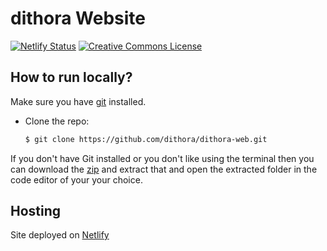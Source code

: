 # dithora Website 
<!-- Markdown snippet -->
[![Netlify Status](https://api.netlify.com/api/v1/badges/beeb7e86-4485-4381-8529-6b2a92df5dd7/deploy-status)](https://app.netlify.com/sites/darksoul/deploys)
<a rel="license" href="http://creativecommons.org/licenses/by-nd/4.0/"><img alt="Creative Commons License" style="border-width:0" src="https://i.creativecommons.org/l/by-nd/4.0/80x15.png"/></a>

## How to run locally?

Make sure you have [git](https://git-scm.com/) installed.

- Clone the repo:

  ```bash
  $ git clone https://github.com/dithora/dithora-web.git
  ```
If you don't have Git installed or you don't like using the terminal then you can download the [zip](https://github.com/dithora/dithora-web/archive/refs/heads/main.zip) and extract that and open the extracted folder in the code editor of your your choice.
## Hosting 
Site deployed on [Netlify](https://www.netlify.com)
